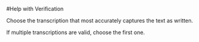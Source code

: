 #Help with Verification

Choose the transcription that most accurately captures the text as written. 

If multiple transcriptions are valid, choose the first one.
